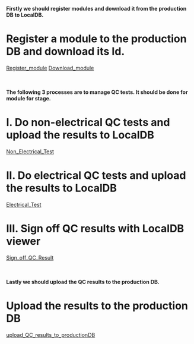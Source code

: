**Firstly we should register modules and download it from the production DB to LocalDB.**<br>
# Register a module to the production DB and download its Id.
[Register_module](register_module_to_pd.md)
[Download_module](download_module_from_pd.md)
<br><br><br>

**The following 3 processes are to manage QC tests. It should be done for module for stage.**
# I. Do non-electrical QC tests and upload the results to LocalDB
[Non_Electrical_Test](non_electrical_test.md)
# II. Do electrical QC tests and upload the results to LocalDB
[Electrical_Test](electrical_test.md)
# III. Sign off QC results with LocalDB viewer 
[Sign_off_QC_Result](sign_off_qc_result.md)
<br><br><br>


**Lastly we should upload the QC results to the production DB.**
# Upload the results to the production DB
[upload_QC_results_to_productionDB](upload_QC_results_to_productionDB.md)
